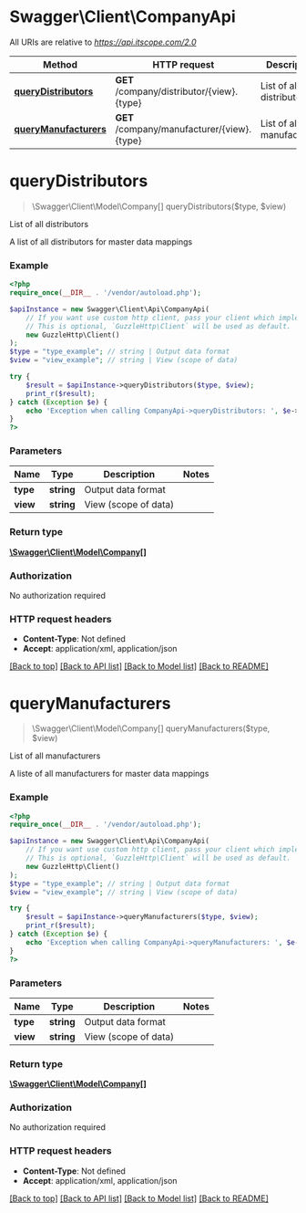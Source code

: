# Swagger\Client\CompanyApi

All URIs are relative to *https://api.itscope.com/2.0*

Method | HTTP request | Description
------------- | ------------- | -------------
[**queryDistributors**](CompanyApi.md#queryDistributors) | **GET** /company/distributor/{view}.{type} | List of all distributors
[**queryManufacturers**](CompanyApi.md#queryManufacturers) | **GET** /company/manufacturer/{view}.{type} | List of all manufacturers


# **queryDistributors**
> \Swagger\Client\Model\Company[] queryDistributors($type, $view)

List of all distributors

A list of all distributors for master data mappings

### Example
```php
<?php
require_once(__DIR__ . '/vendor/autoload.php');

$apiInstance = new Swagger\Client\Api\CompanyApi(
    // If you want use custom http client, pass your client which implements `GuzzleHttp\ClientInterface`.
    // This is optional, `GuzzleHttp\Client` will be used as default.
    new GuzzleHttp\Client()
);
$type = "type_example"; // string | Output data format
$view = "view_example"; // string | View (scope of data)

try {
    $result = $apiInstance->queryDistributors($type, $view);
    print_r($result);
} catch (Exception $e) {
    echo 'Exception when calling CompanyApi->queryDistributors: ', $e->getMessage(), PHP_EOL;
}
?>
```

### Parameters

Name | Type | Description  | Notes
------------- | ------------- | ------------- | -------------
 **type** | **string**| Output data format |
 **view** | **string**| View (scope of data) |

### Return type

[**\Swagger\Client\Model\Company[]**](../Model/Company.md)

### Authorization

No authorization required

### HTTP request headers

 - **Content-Type**: Not defined
 - **Accept**: application/xml, application/json

[[Back to top]](#) [[Back to API list]](../../README.md#documentation-for-api-endpoints) [[Back to Model list]](../../README.md#documentation-for-models) [[Back to README]](../../README.md)

# **queryManufacturers**
> \Swagger\Client\Model\Company[] queryManufacturers($type, $view)

List of all manufacturers

A liste of all manufacturers for master data mappings

### Example
```php
<?php
require_once(__DIR__ . '/vendor/autoload.php');

$apiInstance = new Swagger\Client\Api\CompanyApi(
    // If you want use custom http client, pass your client which implements `GuzzleHttp\ClientInterface`.
    // This is optional, `GuzzleHttp\Client` will be used as default.
    new GuzzleHttp\Client()
);
$type = "type_example"; // string | Output data format
$view = "view_example"; // string | View (scope of data)

try {
    $result = $apiInstance->queryManufacturers($type, $view);
    print_r($result);
} catch (Exception $e) {
    echo 'Exception when calling CompanyApi->queryManufacturers: ', $e->getMessage(), PHP_EOL;
}
?>
```

### Parameters

Name | Type | Description  | Notes
------------- | ------------- | ------------- | -------------
 **type** | **string**| Output data format |
 **view** | **string**| View (scope of data) |

### Return type

[**\Swagger\Client\Model\Company[]**](../Model/Company.md)

### Authorization

No authorization required

### HTTP request headers

 - **Content-Type**: Not defined
 - **Accept**: application/xml, application/json

[[Back to top]](#) [[Back to API list]](../../README.md#documentation-for-api-endpoints) [[Back to Model list]](../../README.md#documentation-for-models) [[Back to README]](../../README.md)

